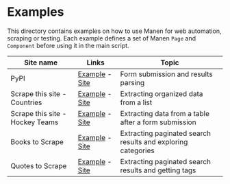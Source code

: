 # Examples

This directory contains examples on how to use Manen for web automation, scraping or testing. Each example defines a set of Manen `Page` and `Component` before using it in the main script.

| Site name                       | Links                                                                                               | Topic                                                        |
| ------------------------------- | --------------------------------------------------------------------------------------------------- | ------------------------------------------------------------ |
| PyPI                            | [Example](./pypi/pypi.py) - [Site](https://pypi.org/)                                               | Form submission and results parsing                          |
| Scrape this site - Countries    | [Example](./scrape_this_site/countries.py) - [Site](https://www.scrapethissite.com/pages/simple/)   | Extracting organized data from a list                        |
| Scrape this site - Hockey Teams | [Example](./scrape_this_site/hockey_teams.py) - [Site](https://www.scrapethissite.com/pages/forms/) | Extracting data from a table after a form submission         |
| Books to Scrape                 | [Example](./to_scrape/books.py) - [Site](https://books.toscrape.com/)                               | Extracting paginated search results and exploring categories |
| Quotes to Scrape                | [Example](./to_scrape/quotes.py) - [Site](https://quotes.toscrape.com/)                             | Extracting paginated search results and getting tags         |

